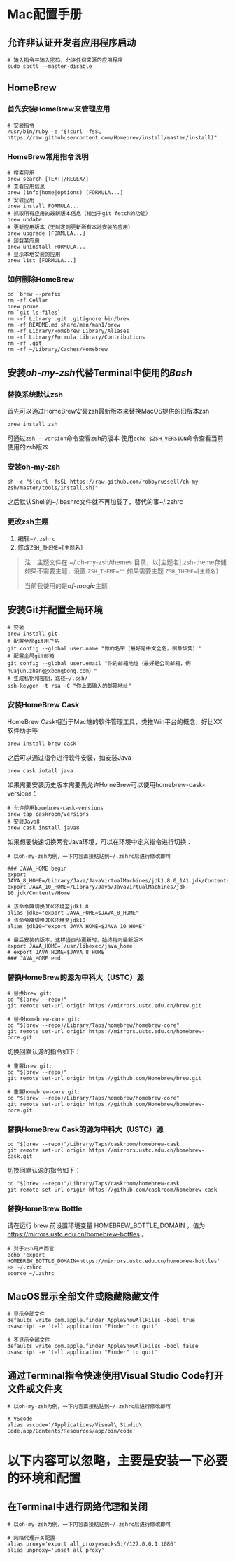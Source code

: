 # Mac配置手册

## 允许非认证开发者应用程序启动

```Shell
# 输入指令并输入密码，允许任何来源的应用程序
sudo spctl --master-disable
```

## HomeBrew

### 首先安装HomeBrew来管理应用
```shell
# 安装指令
/usr/bin/ruby -e "$(curl -fsSL https://raw.githubusercontent.com/Homebrew/install/master/install)"
```

### HomeBrew常用指令说明
```shell
# 搜索应用
brew search [TEXT|/REGEX/] 
# 查看应用信息
brew (info|home|options) [FORMULA...]
# 安装应用
brew install FORMULA...
# 抓取所有应用的最新版本信息（相当于git fetch的功能）
brew update
# 更新应用版本（无制定则更新所有本地安装的应用）
brew upgrade [FORMULA...]
# 卸载某应用
brew uninstall FORMULA...
# 显示本地安装的应用
brew list [FORMULA...]
```

### 如何删除HomeBrew
```shell
cd `brew --prefix`
rm -rf Cellar
brew prune
rm `git ls-files`
rm -rf Library .git .gitignore bin/brew
rm -rf README.md share/man/man1/brew
rm -rf Library/Homebrew Library/Aliases 
rm -rf Library/Formula Library/Contributions
rm -rf .git
rm -rf ~/Library/Caches/Homebrew
```

## 安装***oh-my-zsh***代替Terminal中使用的***Bash***
### 替换系统默认zsh
首先可以通过HomeBrew安装zsh最新版本来替换MacOS提供的旧版本zsh
```shell
brew install zsh
```
可通过```zsh --version```命令查看zsh的版本
使用```echo $ZSH_VERSION```命令查看当前使用的zsh版本

### 安装oh-my-zsh
```shell
sh -c "$(curl -fsSL https://raw.github.com/robbyrussell/oh-my-zsh/master/tools/install.sh)"
```
之后默认Shell的~/.bashrc文件就不再加载了，替代的事~/.zshrc

### 更改zsh主题
1. 编辑```~/.zshrc```
2. 修改```ZSH_THEME=[主题名]```

> 注：主题文件在 ~/.oh-my-zsh/themes 目录，以[主题名].zsh-theme存储
> 如果不需要主题，设置
> ```ZSH_THEME=""```
> 如果需要主题
> ```ZSH_THEME=[主题名]```
>
> 当前我使用的是***af-magic***主题

## 安装Git并配置全局环境
```shell
# 安装
brew install git
# 配置全局git用户名
git config --global user.name "你的名字（最好是中文全名，例章华隽）"
# 配置全局git邮箱
git config --global user.email "你的邮箱地址（最好是公司邮箱，例huajun.zhang@xbongbong.com）"
# 生成私钥和密钥，路径~/.ssh/
ssh-keygen -t rsa -C "你上面输入的邮箱地址"
```

### 安装HomeBrew Cask
HomeBrew Cask相当于Mac端的软件管理工具，类推Win平台的概念，好比XX软件助手等
```shell
brew install brew-cask
```
之后可以通过指令进行软件安装，如安装Java
```shell
brew cask intall java
```
如果需要安装历史版本需要先允许HomeBrew可以使用homebrew-cask-versions：
```shell
# 允许使用homebrew-cask-versions
brew tap caskroom/versions
# 安装Java8
brew cask install java8
```
如果想要快速切换两套Java环境，可以在环境中定义指令进行切换：
```shell
# 以oh-my-zsh为例，一下内容直接粘贴到~/.zshrc后进行修改即可

### JAVA_HOME begin
export JAVA_8_HOME=/Library/Java/JavaVirtualMachines/jdk1.8.0_141.jdk/Contents/Home
export JAVA_10_HOME=/Library/Java/JavaVirtualMachines/jdk-10.jdk/Contents/Home

# 该命令降切换JDK环境至jdk1.8
alias jdk8="export JAVA_HOME=$JAVA_8_HOME"
# 该命令降切换JDK环境至jdk10
alias jdk10="export JAVA_HOME=$JAVA_10_HOME" 

# 最后安装的版本，这样当自动更新时，始终指向最新版本
export JAVA_HOME=`/usr/libexec/java_home`  
# export JAVA_HOME=$JAVA_8_HOME  
### JAVA_HOME end
```

### 替换HomeBrew的源为中科大（USTC）源
```shell
# 替换brew.git:
cd "$(brew --repo)"
git remote set-url origin https://mirrors.ustc.edu.cn/brew.git

# 替换homebrew-core.git:
cd "$(brew --repo)/Library/Taps/homebrew/homebrew-core"
git remote set-url origin https://mirrors.ustc.edu.cn/homebrew-core.git
```
切换回默认源的指令如下：
```shell
# 重置brew.git:
cd "$(brew --repo)"
git remote set-url origin https://github.com/Homebrew/brew.git

# 重置homebrew-core.git:
cd "$(brew --repo)/Library/Taps/homebrew/homebrew-core"
git remote set-url origin https://github.com/Homebrew/homebrew-core.git
```

### 替换HomeBrew Cask的源为中科大（USTC）源
```shell
cd "$(brew --repo)"/Library/Taps/caskroom/homebrew-cask
git remote set-url origin https://mirrors.ustc.edu.cn/homebrew-cask.git
```
切换回默认源的指令如下：
```shell
cd "$(brew --repo)"/Library/Taps/caskroom/homebrew-cask
git remote set-url origin https://github.com/caskroom/homebrew-cask
```

### 替换HomeBrew Bottle
请在运行 brew 前设置环境变量 HOMEBREW_BOTTLE_DOMAIN ，值为 https://mirrors.ustc.edu.cn/homebrew-bottles 。
```shell
# 对于zsh用户而言
echo 'export HOMEBREW_BOTTLE_DOMAIN=https://mirrors.ustc.edu.cn/homebrew-bottles' >> ~/.zshrc
source ~/.zshrc
```

## MacOS显示全部文件或隐藏隐藏文件

```shell
# 显示全部文件
defaults write com.apple.finder AppleShowAllFiles -bool true
osascript -e 'tell application "Finder" to quit'

# 不显示全部文件
defaults write com.apple.finder AppleShowAllFiles -bool false
osascript -e 'tell application "Finder" to quit'
```

## 通过Terminal指令快速使用Visual Studio Code打开文件或文件夹
```shell
# 以oh-my-zsh为例，一下内容直接粘贴到~/.zshrc后进行修改即可

# VScode
alias vscode='/Applications/Visual\ Studio\ Code.app/Contents/Resources/app/bin/code'
```

# 以下内容可以忽略，主要是安装一下必要的环境和配置

## 在Terminal中进行网络代理和关闭
```shell
# 以oh-my-zsh为例，一下内容直接粘贴到~/.zshrc后进行修改即可

# 网络代理开关配置
alias proxy='export all_proxy=socks5://127.0.0.1:1086'
alias unproxy='unset all_proxy'
```